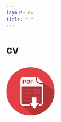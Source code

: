 ```yaml
---
layout: cv
title: " " 
---
```

# cv
## [![pdf icon](/assets/cvpdf/pdf.png "Download Ananna's cv")](assets/cv/Ananna_CV.pdf)
 


